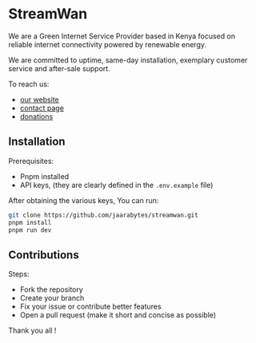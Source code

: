 # StreamWan

We are a Green Internet Service Provider based in Kenya focused on reliable internet connectivity powered by renewable energy.

We are committed to uptime, same-day installation, exemplary customer service and after-sale support.


To reach us:
* [our website](https://streamwan.vercel.app)
* [contact page](https://streamwan.vercel.app/contact)
* [donations](https://streamwan.vercel.app/donate)

## Installation 

Prerequisites:
- Pnpm installed
- API keys, (they are clearly defined in the `.env.example` file)

After obtaining the various keys, You can run:
```bash
git clone https://github.com/jaarabytes/streamwan.git
pnpm install 
pnpm run dev
```

## Contributions

Steps: 
- Fork the repository 
- Create your branch
- Fix your issue or contribute better features
- Open a pull request (make it short and concise as possible)

Thank you all !
